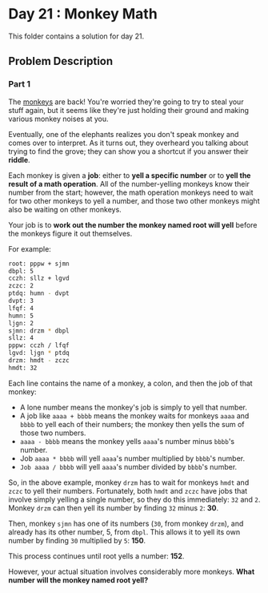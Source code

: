 # Day 21 : Monkey Math

This folder contains a solution for day 21.

## Problem Description

### Part 1

The [monkeys](https://adventofcode.com/2022/day/11) are back! You're worried they're going to try to steal your stuff again, but it seems like they're just holding their ground and making various monkey noises at you.

Eventually, one of the elephants realizes you don't speak monkey and comes over to interpret. As it turns out, they overheard you talking about trying to find the grove; they can show you a shortcut if you answer their **riddle**.

Each monkey is given a **job**: either to **yell a specific number** or to **yell the result of a math operation**. All of the number-yelling monkeys know their number from the start; however, the math operation monkeys need to wait for two other monkeys to yell a number, and those two other monkeys might also be waiting on other monkeys.

Your job is to **work out the number the monkey named root will yell** before the monkeys figure it out themselves.

For example:

```bash
root: pppw + sjmn
dbpl: 5
cczh: sllz + lgvd
zczc: 2
ptdq: humn - dvpt
dvpt: 3
lfqf: 4
humn: 5
ljgn: 2
sjmn: drzm * dbpl
sllz: 4
pppw: cczh / lfqf
lgvd: ljgn * ptdq
drzm: hmdt - zczc
hmdt: 32
```

Each line contains the name of a monkey, a colon, and then the job of that monkey:

  * A lone number means the monkey's job is simply to yell that number.
  * A job like ```aaaa + bbbb``` means the monkey waits for monkeys ```aaaa``` and ```bbbb``` to yell each of their numbers; the monkey then yells the sum of those two numbers.
  * ```aaaa - bbbb``` means the monkey yells ```aaaa```'s number minus ```bbbb```'s number.
  * Job ```aaaa * bbbb``` will yell ```aaaa```'s number multiplied by ```bbbb```'s number.
  * ```Job aaaa / bbbb``` will yell ```aaaa```'s number divided by ``bbbb``'s number.

So, in the above example, monkey ```drzm``` has to wait for monkeys ```hmdt``` and ```zczc``` to yell their numbers. Fortunately, both ```hmdt``` and ```zczc``` have jobs that involve simply yelling a single number, so they do this immediately: ```32``` and ```2```. Monkey ```drzm``` can then yell its number by finding ```32``` minus ```2```: **30**.

Then, monkey ```sjmn``` has one of its numbers (```30```, from monkey ```drzm```), and already has its other number, 5, from ```dbpl```. This allows it to yell its own number by finding ```30``` multiplied by ```5```: **150**.

This process continues until root yells a number: **152**.

However, your actual situation involves considerably more monkeys. **What number will the monkey named root yell?**